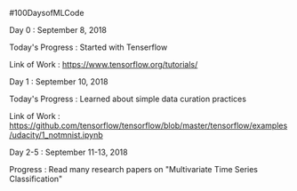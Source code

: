 #100DaysofMLCode

Day 0 : September 8, 2018

Today's Progress : Started with Tenserflow

Link of Work : https://www.tensorflow.org/tutorials/  

Day 1 : September 10, 2018

Today's Progress : Learned about simple data curation practices

Link of Work : https://github.com/tensorflow/tensorflow/blob/master/tensorflow/examples/udacity/1_notmnist.ipynb

Day 2-5 : September 11-13, 2018

Progress : Read many research papers on "Multivariate Time Series Classification"
